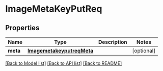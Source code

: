 # ImageMetaKeyPutReq

## Properties
Name | Type | Description | Notes
------------ | ------------- | ------------- | -------------
**meta** | [**ImagemetakeyputreqMeta**](ImagemetakeyputreqMeta.md) |  | [optional] 

[[Back to Model list]](../README.md#documentation-for-models) [[Back to API list]](../README.md#documentation-for-api-endpoints) [[Back to README]](../README.md)



